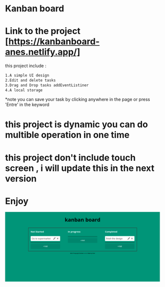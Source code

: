 # Kanban board
# Link to the project [https://kanbanboard-anes.netlify.app/]
this project include :

    1.A simple UI design
    2.Edit and delete tasks
    3.Drag and Drop tasks addEventListiner
    4.A local storage

*note you can save your task by clicking anywhere in the page or press 'Entre' in the keyword
# this project is dynamic you can do multible operation in one time
# this project don't include touch screen , i will update this in the next version 

# Enjoy
![screen](./kanban_board.png)
